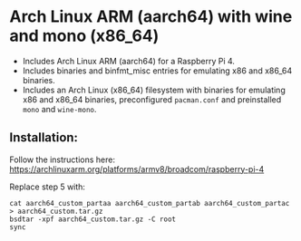 # Arch Linux ARM (aarch64) with wine and mono (x86_64)

 - Includes Arch Linux ARM (aarch64) for a Raspberry Pi 4.
 - Includes binaries and binfmt_misc entries for emulating x86 and x86_64 binaries.
 - Includes an Arch Linux (x86_64) filesystem with binaries for emulating x86 and x86_64 binaries, preconfigured `pacman.conf` and preinstalled `mono` and `wine-mono`.

## Installation:

Follow the instructions here:
https://archlinuxarm.org/platforms/armv8/broadcom/raspberry-pi-4

Replace step 5 with:
```
cat aarch64_custom_partaa aarch64_custom_partab aarch64_custom_partac > aarch64_custom.tar.gz
bsdtar -xpf aarch64_custom.tar.gz -C root
sync
```

